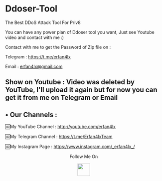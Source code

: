 # Ddoser-Tool
The Best DDoS Attack Tool For Priv8

You can have any power plan of Ddoser tool you want, Just see Youtube video and contact with me :)

Contact with me to get the Password of Zip file on :

 Telegram : https://t.me/erfan4lx
 
 Email : erfan4lx@gmail.com 
 
 ## Show on Youtube : Video was deleted by YouTube, I'll upload it again but for now you can get it from me on Telegram or Email


## • Our Channels : 

🆔My YouTube Channel : http://youtube.com/erfan4lx

🆔My Telegram Channel : https://t.me/Erfan4lxTeam

🆔My Instagram Page : https://www.instagram.com/_erfan4lx_/

<p align="center">
  Follow Me On
</p>
<p align="center">
  <a href="https://www.youtube.com/c/erfan4lx?sub_confirmation=1">
    <img src="https://www.iconsdb.com/icons/preview/black/youtube-4-xxl.png" width="40" height="40">
  </a>
</p>
